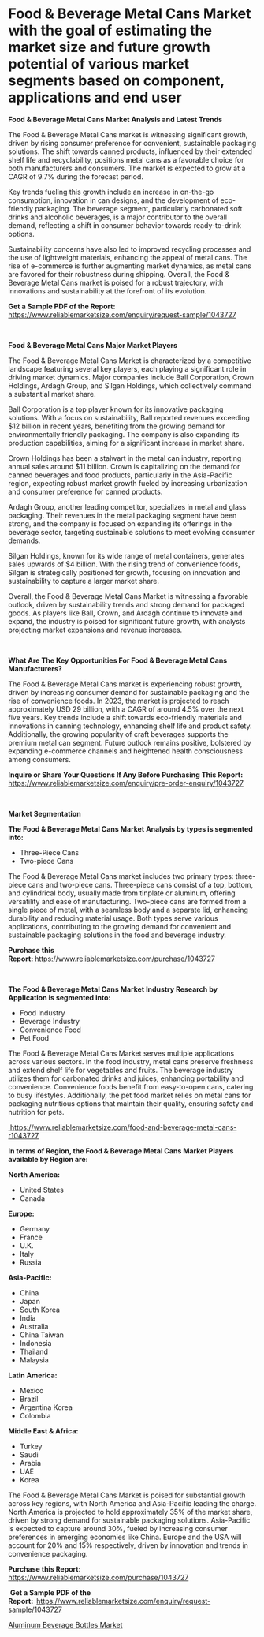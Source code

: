<p><h1>Food & Beverage Metal Cans Market with the goal of estimating the market size and future growth potential of various market segments based on component, applications and end user</h1></p><p><strong>Food & Beverage Metal Cans Market Analysis and Latest Trends</strong></p>
<p><p>The Food & Beverage Metal Cans market is witnessing significant growth, driven by rising consumer preference for convenient, sustainable packaging solutions. The shift towards canned products, influenced by their extended shelf life and recyclability, positions metal cans as a favorable choice for both manufacturers and consumers. The market is expected to grow at a CAGR of 9.7% during the forecast period.</p><p>Key trends fueling this growth include an increase in on-the-go consumption, innovation in can designs, and the development of eco-friendly packaging. The beverage segment, particularly carbonated soft drinks and alcoholic beverages, is a major contributor to the overall demand, reflecting a shift in consumer behavior towards ready-to-drink options. </p><p>Sustainability concerns have also led to improved recycling processes and the use of lightweight materials, enhancing the appeal of metal cans. The rise of e-commerce is further augmenting market dynamics, as metal cans are favored for their robustness during shipping. Overall, the Food & Beverage Metal Cans market is poised for a robust trajectory, with innovations and sustainability at the forefront of its evolution.</p></p>
<p><strong>Get a Sample PDF of the Report:&nbsp;</strong> <a href="https://www.reliablemarketsize.com/enquiry/request-sample/1043727?utm_campaign=3022&utm_medium=2&utm_source=Github&utm_content=ia&utm_term=08032025&utm_id=food-beverage-metal-cans">https://www.reliablemarketsize.com/enquiry/request-sample/1043727</a></p>
<p>&nbsp;</p>
<p><strong>Food & Beverage Metal Cans Major Market Players</strong></p>
<p><p>The Food & Beverage Metal Cans Market is characterized by a competitive landscape featuring several key players, each playing a significant role in driving market dynamics. Major companies include Ball Corporation, Crown Holdings, Ardagh Group, and Silgan Holdings, which collectively command a substantial market share.</p><p>Ball Corporation is a top player known for its innovative packaging solutions. With a focus on sustainability, Ball reported revenues exceeding $12 billion in recent years, benefiting from the growing demand for environmentally friendly packaging. The company is also expanding its production capabilities, aiming for a significant increase in market share.</p><p>Crown Holdings has been a stalwart in the metal can industry, reporting annual sales around $11 billion. Crown is capitalizing on the demand for canned beverages and food products, particularly in the Asia-Pacific region, expecting robust market growth fueled by increasing urbanization and consumer preference for canned products.</p><p>Ardagh Group, another leading competitor, specializes in metal and glass packaging. Their revenues in the metal packaging segment have been strong, and the company is focused on expanding its offerings in the beverage sector, targeting sustainable solutions to meet evolving consumer demands.</p><p>Silgan Holdings, known for its wide range of metal containers, generates sales upwards of $4 billion. With the rising trend of convenience foods, Silgan is strategically positioned for growth, focusing on innovation and sustainability to capture a larger market share.</p><p>Overall, the Food & Beverage Metal Cans Market is witnessing a favorable outlook, driven by sustainability trends and strong demand for packaged goods. As players like Ball, Crown, and Ardagh continue to innovate and expand, the industry is poised for significant future growth, with analysts projecting market expansions and revenue increases.</p></p>
<p>&nbsp;</p>
<p><strong>What Are The Key Opportunities For Food & Beverage Metal Cans Manufacturers?</strong></p>
<p><p>The Food & Beverage Metal Cans market is experiencing robust growth, driven by increasing consumer demand for sustainable packaging and the rise of convenience foods. In 2023, the market is projected to reach approximately USD 29 billion, with a CAGR of around 4.5% over the next five years. Key trends include a shift towards eco-friendly materials and innovations in canning technology, enhancing shelf life and product safety. Additionally, the growing popularity of craft beverages supports the premium metal can segment. Future outlook remains positive, bolstered by expanding e-commerce channels and heightened health consciousness among consumers.</p></p>
<p><strong>Inquire or Share Your Questions If Any Before Purchasing This Report:</strong> <a href="https://www.reliablemarketsize.com/enquiry/pre-order-enquiry/1043727?utm_campaign=3022&utm_medium=2&utm_source=Github&utm_content=ia&utm_term=08032025&utm_id=food-beverage-metal-cans">https://www.reliablemarketsize.com/enquiry/pre-order-enquiry/1043727</a></p>
<p>&nbsp;</p>
<p><strong>Market Segmentation</strong></p>
<p><strong>The Food & Beverage Metal Cans Market Analysis by types is segmented into:</strong></p>
<p><ul><li>Three-Piece Cans</li><li>Two-piece Cans</li></ul></p>
<p><p>The Food & Beverage Metal Cans market includes two primary types: three-piece cans and two-piece cans. Three-piece cans consist of a top, bottom, and cylindrical body, usually made from tinplate or aluminum, offering versatility and ease of manufacturing. Two-piece cans are formed from a single piece of metal, with a seamless body and a separate lid, enhancing durability and reducing material usage. Both types serve various applications, contributing to the growing demand for convenient and sustainable packaging solutions in the food and beverage industry.</p></p>
<p><strong>Purchase this Report:&nbsp;</strong><a href="https://www.reliablemarketsize.com/purchase/1043727?utm_campaign=3022&utm_medium=2&utm_source=Github&utm_content=ia&utm_term=08032025&utm_id=food-beverage-metal-cans">https://www.reliablemarketsize.com/purchase/1043727</a></p>
<p>&nbsp;</p>
<p><strong>The Food & Beverage Metal Cans Market Industry Research by Application is segmented into:</strong></p>
<p><ul><li>Food Industry</li><li>Beverage Industry</li><li>Convenience Food</li><li>Pet Food</li></ul></p>
<p><p>The Food & Beverage Metal Cans Market serves multiple applications across various sectors. In the food industry, metal cans preserve freshness and extend shelf life for vegetables and fruits. The beverage industry utilizes them for carbonated drinks and juices, enhancing portability and convenience. Convenience foods benefit from easy-to-open cans, catering to busy lifestyles. Additionally, the pet food market relies on metal cans for packaging nutritious options that maintain their quality, ensuring safety and nutrition for pets.</p></p>
<p><a href="https://www.reliablemarketsize.com/food-and-beverage-metal-cans-r1043727?utm_campaign=3022&utm_medium=2&utm_source=Github&utm_content=ia&utm_term=08032025&utm_id=food-beverage-metal-cans">&nbsp;https://www.reliablemarketsize.com/food-and-beverage-metal-cans-r1043727</a></p>
<p><strong>In terms of Region, the Food & Beverage Metal Cans Market Players available by Region are:</strong></p>
<p>
    <p> <strong> North America: </strong>
        <ul>
            <li>United States</li>
            <li>Canada</li>
        </ul>
        </p> 
    <p> <strong> Europe: </strong>
        <ul>
            <li>Germany</li>
            <li>France</li>
            <li>U.K.</li>
            <li>Italy</li>
            <li>Russia</li>
        </ul>
        </p> 
    <p> <strong> Asia-Pacific: </strong>
        <ul>
            <li>China</li>
            <li>Japan</li>
            <li>South Korea</li>
            <li>India</li>
            <li>Australia</li>
            <li>China Taiwan</li>
            <li>Indonesia</li>
            <li>Thailand</li>
            <li>Malaysia</li>
        </ul>
        </p> 
    <p> <strong> Latin America: </strong>
        <ul>
            <li>Mexico</li>
            <li>Brazil</li>
            <li>Argentina Korea</li>
            <li>Colombia</li>
        </ul>
        </p> 
    <p> <strong> Middle East & Africa: </strong>
        <ul>
            <li>Turkey</li>
            <li>Saudi</li>
            <li>Arabia</li>
            <li>UAE</li>
            <li>Korea</li>
        </ul>
    </p>
    </p>
<p><p>The Food & Beverage Metal Cans Market is poised for substantial growth across key regions, with North America and Asia-Pacific leading the charge. North America is projected to hold approximately 35% of the market share, driven by strong demand for sustainable packaging solutions. Asia-Pacific is expected to capture around 30%, fueled by increasing consumer preferences in emerging economies like China. Europe and the USA will account for 20% and 15% respectively, driven by innovation and trends in convenience packaging.</p></p>
<p><strong>Purchase this Report: </strong><a href="https://www.reliablemarketsize.com/purchase/1043727?utm_campaign=3022&utm_medium=2&utm_source=Github&utm_content=ia&utm_term=08032025&utm_id=food-beverage-metal-cans">https://www.reliablemarketsize.com/purchase/1043727</a></p>
<p>&nbsp;<strong>Get a Sample PDF of the Report:&nbsp;&nbsp;</strong><a href="https://www.reliablemarketsize.com/enquiry/request-sample/1043727?utm_campaign=3022&utm_medium=2&utm_source=Github&utm_content=ia&utm_term=08032025&utm_id=food-beverage-metal-cans">https://www.reliablemarketsize.com/enquiry/request-sample/1043727</a></p>
<p><strong></strong></p>
<p><p><a href="https://github.com/paljuhubeyde/Market-Research-Report-List-1/blob/main/aluminum-beverage-bottles-market.md?utm_campaign=3022&utm_medium=2&utm_source=Github&utm_content=ia&utm_term=08032025&utm_id=food-beverage-metal-cans">Aluminum Beverage Bottles Market</a></p></p>